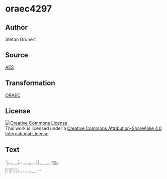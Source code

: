 # oraec4297

## Author

Stefan Grunert

## Source

[AES](https://github.com/simondschweitzer/aes)

## Transformation

[ORAEC](https://oraec.github.io/)

## License

<a rel="license" href="http://creativecommons.org/licenses/by-sa/4.0/"><img alt="Creative Commons License" style="border-width:0" src="https://i.creativecommons.org/l/by-sa/4.0/88x31.png" /></a><br />This work is licensed under a <a rel="license" href="http://creativecommons.org/licenses/by-sa/4.0/">Creative Commons Attribution-ShareAlike 4.0 International License</a>

## Text

𓅭𓆑𓇓𓏏𓂋𓐍𓊪𓏏𓎛𓄤𓆑𓂋𓅢<br>
𓋴𓌉𓐪𓋴𓌉𓂘𓍛𓂋𓂝𓈖𓎡<br>
